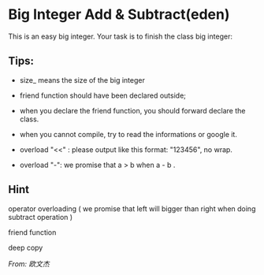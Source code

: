 # Big Integer Add & Subtract(eden)

This is an easy big integer. Your task is to finish the class big integer:

 

## Tips:

* size_ means the size of  the big integer

* friend function should have been declared outside;

* when you declare the friend function, you should forward declare the class.

* when you cannot compile, try to read the informations or google it.

* overload "<<" : please output like this format: "123456", no wrap.

* overload "-": we promise that a > b when a - b .

## Hint
operator overloading ( we promise that left will bigger than right when doing subtract operation )

friend function

deep copy

*From: 欧文杰*
